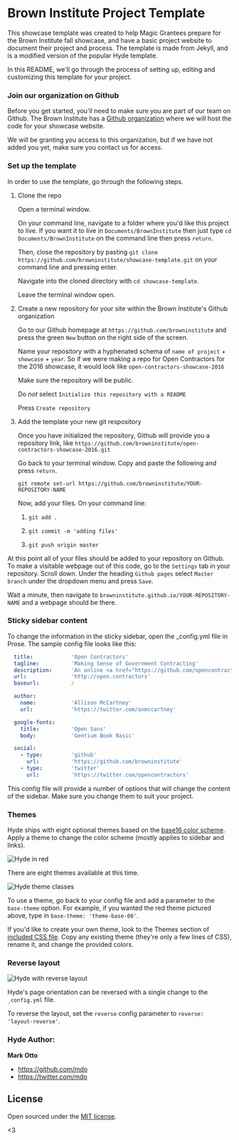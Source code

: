 # Brown Institute Project Template

This showcase template was created to help Magic Grantees prepare for the Brown Institute fall showcase, and have a basic project website to document their project and process. The template is made from Jekyll, and is a modified version of the popular Hyde template.

In this README, we'll go through the process of setting up, editing and customizing this template for your project.

### Join our organization on Github

Before you get started, you'll need to make sure you are part of our team on Github. The Brown Institute has a [Github organization](https://github.com/browninstitute) where we will host the code for your showcase website. 

We will be granting you access to this organization, but if we have not added you yet, make sure you contact us for access.


### Set up the template

In order to use the template, go through the following steps.

1. Clone the repo

    Open a terminal window.
    
    On your command line, navigate to a folder where you'd like this project to live. If you want it to live in `Documents/BrownInstitute` then just type `cd Documents/BrownInstitute` on the command line then press `return`.

    Then, close the repository by pasting `git clone https://github.com/browninstitute/showcase-template.git` on your command line and pressing enter.
    
    Navigate into the cloned directory with `cd showcase-template`.
    
    Leave the terminal window open.

2. Create a new repository for your site within the Brown Institute's Github organization

    Go to our Github homepage at `https://github.com/browninstitute` and press the green `New` button on the right side of the screen.
    
    Name your repository with a hyphenated schema of `name of project` + `showcase` + `year`. So if we were making a repo for Open Contractors for the 2016 showcase, it would look like `open-contractors-showcase-2016`
    
    Make sure the repository will be public.
    
    Do *not* select `Initialize this repository with a README`
    
    Press `Create repository`
    
3. Add the template your new git respository

    Once you have initialized the repository, Github will provide you a repository link, like `https://github.com/browninstitute/open-contractors-showcase-2016.git`
    
    Go back to your terminal window. Copy and paste the following and press `return`.
    
    `git remote set-url https://github.com/browninstitute/YOUR-REPOSITORY-NAME`
    
    Now, add your files. On your command line:
      
      1. `git add .`
      
      2. `git commit -m 'adding files'`
      
      3. `git push origin master`
      
At this point all of your files should be added to your repository on Github. To make a visitable webpage out of this code, go to the `Settings` tab in your repository. Scroll down. Under the heading `Github pages` select `Master branch` under the dropdown menu and press `Save`. 

Wait a minute, then navigate to `browninstitute.github.io/YOUR-REPOSITORY-NAME` and a webpage should be there.
    

### Sticky sidebar content

To change the information in the sticky sidebar, open the _config.yml file in Prose. The sample config file looks like this:


```yml
  title:            'Open Contractors'
  tagline:          'Making Sense of Government Contracting'
  description:      'An online <a href="https://github.com/opencontractors" target="_blank">open-source</a> platform for searching, analyzing and making sense of government procurement data.'
  url:              'http://open.contractors'
  baseurl:          /

  author:
    name:           'Allison McCartney'
    url:            'https://twitter.com/anmccartney'

  google-fonts:
    title:          'Open Sans'
    body:           'Gentium Book Basic'

  social:
    - type:         'github'
      url:          'https://github.com/browninstitute'
    - type:         'twitter'
      url:          'https://twitter.com/opencontractors'
```

This config file will provide a number of options that will change the content of the sidebar. Make sure you change them to suit your project.



### Themes

Hyde ships with eight optional themes based on the [base16 color scheme](https://github.com/chriskempson/base16). Apply a theme to change the color scheme (mostly applies to sidebar and links).

![Hyde in red](https://f.cloud.github.com/assets/98681/1831229/42b0b354-7384-11e3-8462-31b8df193fe5.png)

There are eight themes available at this time.

![Hyde theme classes](https://f.cloud.github.com/assets/98681/1817044/e5b0ec06-6f68-11e3-83d7-acd1942797a1.png)

To use a theme, go back to your config file and add a parameter to the `base-theme` option. For example, if you wanted the red theme pictured above, type in `base-theme: 'theme-base-08'`.

If you'd like to create your own theme, look to the Themes section of [included CSS file](https://github.com/poole/hyde/blob/master/public/css/hyde.css). Copy any existing theme (they're only a few lines of CSS), rename it, and change the provided colors.



### Reverse layout

![Hyde with reverse layout](https://f.cloud.github.com/assets/98681/1831230/42b0d3ac-7384-11e3-8d54-2065afd03f9e.png)

Hyde's page orientation can be reversed with a single change to the `_config.yml` file.

To reverse the layout, set the `reverse` config parameter to `reverse: 'layout-reverse'`.



### Hyde Author:

**Mark Otto**
- <https://github.com/mdo>
- <https://twitter.com/mdo>


## License

Open sourced under the [MIT license](LICENSE.md).

<3
